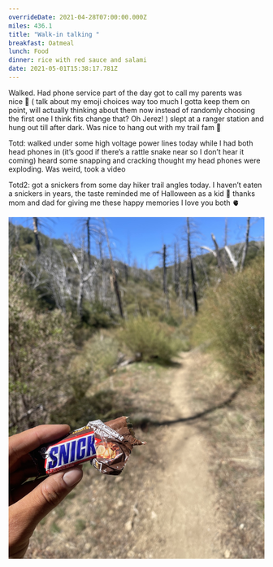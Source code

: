 ```yaml
---
overrideDate: 2021-04-28T07:00:00.000Z
miles: 436.1
title: "Walk-in talking "
breakfast: Oatmeal
lunch: Food
dinner: rice with red sauce and salami
date: 2021-05-01T15:38:17.781Z
---
```

Walked. Had phone service part of the day got to call my parents was nice 🧸 ( talk about my emoji choices way too much I gotta keep them on point, will actually thinking about them now instead of randomly choosing the first one I think fits change that? Oh Jerez! ) slept at a ranger station and hung out till after dark. Was nice to hang out with my trail fam 🎉



Totd: walked under some high voltage power lines today while I had both head phones in (it’s good if there’s a rattle snake near so I don’t hear it coming) heard some snapping and cracking thought my head phones were exploding. Was weird, took a video



Totd2: got a snickers from some day hiker trail angles today. I haven’t eaten a snickers in years, the taste reminded me of Halloween as a kid 👦 thanks mom and dad for giving me these happy memories I love you both 🫀

![Snickers on trail](2e6c8e3c-c59c-484f-a405-1d58539bda59.jpeg "Snickers on trail")